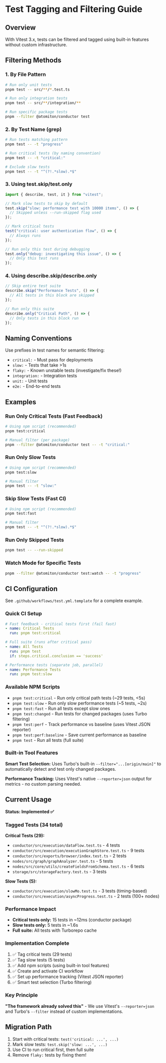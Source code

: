 # Test Tagging and Filtering Guide

## Overview

With Vitest 3.x, tests can be filtered and tagged using built-in features
without custom infrastructure.

## Filtering Methods

### 1. By File Pattern

```bash
# Run only unit tests
pnpm test -- src/**/*.test.ts

# Run only integration tests
pnpm test -- src/**/integration/**

# Run specific package tests
pnpm --filter @atomiton/conductor test
```

### 2. By Test Name (grep)

```bash
# Run tests matching pattern
pnpm test -- -t "progress"

# Run critical tests (by naming convention)
pnpm test -- -t "critical:"

# Exclude slow tests
pnpm test -- -t "^(?!.*slow).*$"
```

### 3. Using test.skip/test.only

```typescript
import { describe, test, it } from "vitest";

// Mark slow tests to skip by default
test.skip("slow: performance test with 10000 items", () => {
  // Skipped unless --run-skipped flag used
});

// Mark critical tests
test("critical: user authentication flow", () => {
  // Always runs
});

// Run only this test during debugging
test.only("debug: investigating this issue", () => {
  // Only this test runs
});
```

### 4. Using describe.skip/describe.only

```typescript
// Skip entire test suite
describe.skip("Performance Tests", () => {
  // All tests in this block are skipped
});

// Run only this suite
describe.only("Critical Path", () => {
  // Only tests in this block run
});
```

## Naming Conventions

Use prefixes in test names for semantic filtering:

- `critical:` - Must pass for deployments
- `slow:` - Tests that take >1s
- `flaky:` - Known unstable tests (investigate/fix these!)
- `integration:` - Integration tests
- `unit:` - Unit tests
- `e2e:` - End-to-end tests

## Examples

### Run Only Critical Tests (Fast Feedback)

```bash
# Using npm script (recommended)
pnpm test:critical

# Manual filter (per package)
pnpm --filter @atomiton/conductor test -- -t "critical:"
```

### Run Only Slow Tests

```bash
# Using npm script (recommended)
pnpm test:slow

# Manual filter
pnpm test -- -t "slow:"
```

### Skip Slow Tests (Fast CI)

```bash
# Using npm script (recommended)
pnpm test:fast

# Manual filter
pnpm test -- -t "^(?!.*slow).*$"
```

### Run Only Skipped Tests

```bash
pnpm test -- --run-skipped
```

### Watch Mode for Specific Tests

```bash
pnpm --filter @atomiton/conductor test:watch -- -t "progress"
```

## CI Configuration

See `.github/workflows/test.yml.template` for a complete example.

### Quick CI Setup

```yaml
# Fast feedback - critical tests first (fail fast)
- name: Critical Tests
  run: pnpm test:critical

# Full suite (runs after critical pass)
- name: All Tests
  run: pnpm test
  if: steps.critical.conclusion == 'success'

# Performance tests (separate job, parallel)
- name: Performance Tests
  run: pnpm test:slow
```

### Available NPM Scripts

- `pnpm test:critical` - Run only critical path tests (~29 tests, <5s)
- `pnpm test:slow` - Run only slow performance tests (~5 tests, ~2s)
- `pnpm test:fast` - Run all tests except slow ones
- `pnpm test:changed` - Run tests for changed packages (uses Turbo filtering)
- `pnpm test:perf` - Track performance vs baseline (uses Vitest JSON reporter)
- `pnpm test:perf:baseline` - Save current performance as baseline
- `pnpm test` - Run all tests (full suite)

### Built-in Tool Features

**Smart Test Selection:** Uses Turbo's built-in `--filter="...[origin/main]"` to
automatically detect and test only changed packages.

**Performance Tracking:** Uses Vitest's native `--reporter=json` output for
metrics - no custom parsing needed.

## Current Usage

**Status: Implemented ✅**

### Tagged Tests (34 total)

**Critical Tests (29):**

- `conductor/src/execution/dataFlow.test.ts` - 4 tests
- `conductor/src/execution/executionGraphStore.test.ts` - 9 tests
- `conductor/src/exports/browser/index.test.ts` - 2 tests
- `nodes/src/graph/graphAnalyzer.test.ts` - 5 tests
- `nodes/src/core/utils/createFieldsFromSchema.test.ts` - 6 tests
- `storage/src/storageFactory.test.ts` - 3 tests

**Slow Tests (5):**

- `conductor/src/execution/slowMo.test.ts` - 3 tests (timing-based)
- `conductor/src/execution/asyncProgress.test.ts` - 2 tests (100+ nodes)

### Performance Impact

- **Critical tests only:** 15 tests in ~12ms (conductor package)
- **Slow tests only:** 5 tests in ~1.6s
- **Full suite:** All tests with Turborepo cache

### Implementation Complete

1. ✅ Tag critical tests (29 tests)
2. ✅ Tag slow tests (5 tests)
3. ✅ Add npm scripts (using built-in tool features)
4. ✅ Create and activate CI workflow
5. ✅ Set up performance tracking (Vitest JSON reporter)
6. ✅ Smart test selection (Turbo filtering)

### Key Principle

**"The framework already solved this"** - We use Vitest's `--reporter=json` and
Turbo's `--filter` instead of custom implementations.

## Migration Path

1. Start with critical tests: `test('critical: ...', ...)`
2. Mark slow tests: `test.skip('slow: ...', ...)`
3. Use CI to run critical first, then full suite
4. Remove `flaky:` tests by fixing them!
